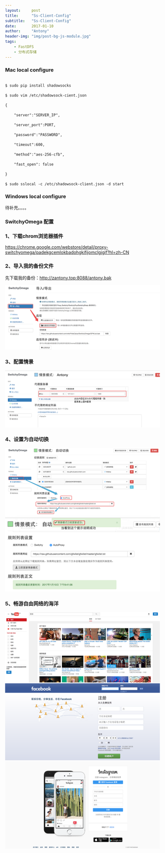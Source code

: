 ```yaml
---
layout:     post
title:      "Ss-Client-Config"
subtitle:   "Ss-Client-Config"
date:       2017-01-10
author:     "Antony"
header-img: "img/post-bg-js-module.jpg"
tags:
    - FastDFS
    - 分布式存储
---
```

### Mac local configure

```

$ sudo pip install shadowsocks

$ sudo vim /etc/shadowsock-cient.json

{

    "server":"SERVER_IP",

    "server_port":PORT,

    "password":"PASSWORD",

    "timeout":600,

    "method":"aes-256-cfb",

    "fast_open": false

}

$ sudo sslocal -c /etc/shadowsock-client.json -d start 

```

### Windows local configure

待补充。。。。

### SwitchyOmega 配置

### 1、下载chrom浏览器插件

https://chrome.google.com/webstore/detail/proxy-switchyomega/padekgcemlokbadohgkifijomclgjgif?hl=zh-CN

### 2、导入我的备份文件

先下载我的备份：http://zantony.top:8088/antony.bak

![](/img/ss/1.png)

### 3、配置情景

![](/img/ss/2.png)

### 4、设置为自动切换
![](/img/ss/3.png)
![](/img/ss/4.png)

### 5、畅游自由网络的海洋

![](/img/ss/5.png)
![](/img/ss/6.png)
![](/img/ss/7.png)






